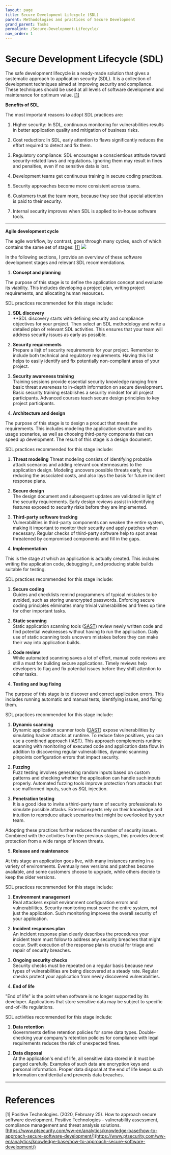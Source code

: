```yaml
---
layout: page
title: Secure Development Lifecycle (SDL)
parent: Methodologies and practices of Secure Development
grand_parent: Tasks
permalink: /Secure-Development-Lifecycle/
nav_order: 1
---
```


<a name="SecureDeve"></a>
#  Secure Development Lifecycle (SDL)

The safe development lifecycle is a ready-made solution that gives a
systematic approach to application security (SDL). It is a collection of
development techniques aimed at improving security and compliance. These
techniques should be used at all levels of software development and
maintenance for optimum value. [[1]](#1)

**Benefits of SDL**

The most important reasons to adopt SDL practices are:

1. Higher security: In SDL, continuous monitoring for vulnerabilities
   results in better application quality and mitigation of business
   risks.

2. Cost reduction: In SDL, early attention to flaws significantly
   reduces the effort required to detect and fix them.

3. Regulatory compliance: SDL encourages a conscientious attitude
   toward security-related laws and regulations. Ignoring them may
   result in fines and penalties, even if no sensitive data is lost.

4. Development teams get continuous training in secure coding
   practices.

5. Security approaches become more consistent across teams.

6. Customers trust the team more, because they see that special
   attention is paid to their security.

7. Internal security improves when SDL is applied to in-house software
   tools.

---

**Agile development cycle**

The agile workflow, by contrast, goes through many cycles, each of which
contains the same set of
stages: [[1]](#1)
![](../../myMediaFolder/media/image2.jpeg)

In the following sections, I provide an overview of these software
development stages and relevant SDL recommendations.

1.  **Concept and planning**

The purpose of this stage is to define the application concept and
evaluate its viability. This includes developing a project plan, writing
project requirements, and allocating human resources.

SDL practices recommended for this stage include:

1.  **SDL discovery**\
    **SDL discovery starts with defining security and compliance
    objectives for your project. Then select an SDL methodology and
    write a detailed plan of relevant SDL activities. This ensures that
    your team will address security issues as early as possible.

2.  **Security requirements**\
    Prepare a lisjt of security requirements for your project. Remember
    to include both technical and regulatory requirements. Having this
    list helps to easily identify and fix potentially non-compliant
    areas of your project.

3.  **Security awareness training**\
    Training sessions provide essential security knowledge ranging from
    basic threat awareness to in-depth information on secure
    development. Basic security training establishes a security mindset
    for all project participants. Advanced courses teach secure design
    principles to key project participants.


2.  **Architecture and design**

The purpose of this stage is to design a product that meets the
requirements. This includes modeling the application structure and its
usage scenarios, as well as choosing third-party components that can
speed up development. The result of this stage is a design document.

SDL practices recommended for this stage include:

1.  **Threat modeling**
    Threat modeling consists of identifying probable attack scenarios
    and adding relevant countermeasures to the application design.
    Modeling uncovers possible threats early, thus reducing the
    associated costs, and also lays the basis for future incident
    response plans.

2.  **Secure design**\
    The design document and subsequent updates are validated in light of
    the security requirements. Early design reviews assist in
    identifying features exposed to security risks before they are
    implemented.

3.  **Third-party software tracking**\
    Vulnerabilities in third-party components can weaken the entire
    system, making it important to monitor their security and apply
    patches when necessary. Regular checks of third-party software help
    to spot areas threatened by compromised components and fill in the
    gaps.


3.  **Implementation**

This is the stage at which an application is actually created. This
includes writing the application code, debugging it, and producing
stable builds suitable for testing.

SDL practices recommended for this stage include:

1.  **Secure coding**\
    Guides and checklists remind programmers of typical mistakes to be
    avoided, such as storing unencrypted passwords. Enforcing secure
    coding principles eliminates many trivial vulnerabilities and frees
    up time for other important tasks.

2.  **Static scanning**\
    Static application scanning tools
    ([SAST](https://www.ptsecurity.com/ww-en/analytics/knowledge-base/sast-dast-iast-and-rasp-how-to-choose/#1))
    review newly written code and find potential weaknesses without
    having to run the application. Daily use of static scanning tools
    uncovers mistakes before they can make their way into application
    builds.

3.  **Code review**\
    While automated scanning saves a lot of effort, manual code reviews
    are still a must for building secure applications. Timely reviews
    help developers to flag and fix potential issues before they shift
    attention to other tasks.


4.  **Testing and bug fixing**

The purpose of this stage is to discover and correct application errors.
This includes running automatic and manual tests, identifying issues,
and fixing them.

SDL practices recommended for this stage include:

1.  **Dynamic scanning**\
    Dynamic application scanner tools
    ([DAST](https://www.ptsecurity.com/ww-en/analytics/knowledge-base/sast-dast-iast-and-rasp-how-to-choose/#2))
    expose vulnerabilities by simulating hacker attacks at runtime. To
    reduce false positives, you can use a combined approach
    ([IAST](https://www.ptsecurity.com/ww-en/analytics/knowledge-base/sast-dast-iast-and-rasp-how-to-choose/#3)).
    This approach complements runtime scanning with monitoring of
    executed code and application data flow. In addition to discovering
    regular vulnerabilities, dynamic scanning pinpoints configuration
    errors that impact security.

2.  **Fuzzing**\
    Fuzz testing involves generating random inputs based on custom
    patterns and checking whether the application can handle such inputs
    properly. Automated fuzzing tools improve protection from attacks
    that use malformed inputs, such as SQL injection.

3.  **Penetration testing**\
    It is a good idea to invite a third-party team of security
    professionals to simulate possible attacks. External experts rely on
    their knowledge and intuition to reproduce attack scenarios that
    might be overlooked by your team.

Adopting these practices further reduces the number of security issues.
Combined with the activities from the previous stages, this provides
decent protection from a wide range of known threats.

5.  **Release and maintenance**

At this stage an application goes live, with many instances running in a
variety of environments. Eventually new versions and patches become
available, and some customers choose to upgrade, while others decide to
keep the older versions.

SDL practices recommended for this stage include:

1.  **Environment management**\
    Real attackers exploit environment configuration errors and
    vulnerabilities. Security monitoring must cover the entire system,
    not just the application. Such monitoring improves the overall
    security of your application.

2.  **Incident responses plan**\
    An incident response plan clearly describes the procedures your
    incident team must follow to address any security breaches that
    might occur. Swift execution of the response plan is crucial for
    triage and repair of security breaches.

3.  **Ongoing security checks**\
    Security checks must be repeated on a regular basis because new
    types of vulnerabilities are being discovered at a steady rate.
    Regular checks protect your application from newly discovered
    vulnerabilities.


6.  **End of life**

\"End of life\" is the point when software is no longer supported by its
developer. Applications that store sensitive data may be subject to
specific end-of-life regulations.

SDL activities recommended for this stage include:

1. **Data retention**\
   Governments define retention policies for some data types.
   Double-checking your company\'s retention policies for compliance
   with legal requirements reduces the risk of unexpected fines.

2. **Data disposal**\
   At the application\'s end of life, all sensitive data stored in it
   must be purged carefully. Examples of such data are encryption keys
   and personal information. Proper data disposal at the end of life
   keeps such information confidential and prevents data breaches.

---
<a name="PrivacyByDesign"></a>

# References

<a name="1"></a>
[1] Positive Technologies. (2020, February 25). How to approach secure software development. Positive Technologies - vulnerability assessment, compliance management and threat analysis solutions.  [https://www.ptsecurity.com/ww-en/analytics/knowledge-base/how-to-approach-secure-software-development/](https://www.ptsecurity.com/ww-en/analytics/knowledge-base/how-to-approach-secure-software-development/)